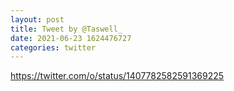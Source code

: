 ```yaml
--- 
layout: post 
title: Tweet by @Taswell_ 
date: 2021-06-23 1624476727 
categories: twitter 
--- 
```

https://twitter.com/o/status/1407782582591369225